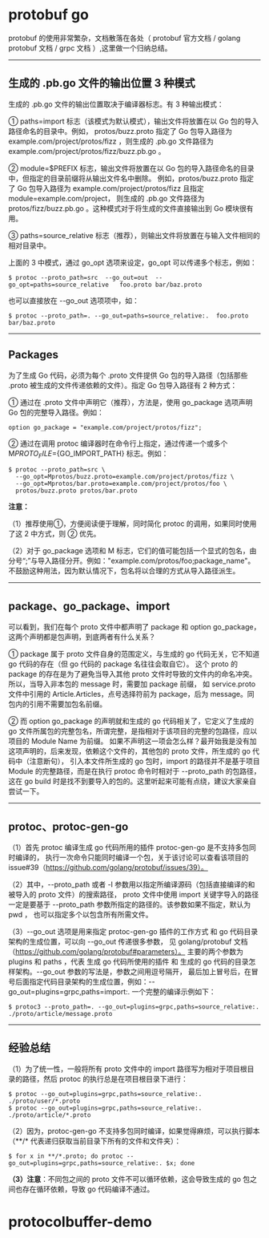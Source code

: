 # protobuf go
protobuf 的使用非常繁杂，文档散落在各处（ protobuf 官方文档 / golang protobuf 文档 / grpc 文档 ）,这里做一个归纳总结。

------------------------------------------------------------------------------------------------------------------------------------------
生成的 .pb.go 文件的输出位置 3 种模式 
------------------------------------------------------------------------------------------------------------------------------------------
生成的 .pb.go 文件的输出位置取决于编译器标志。有 3 种输出模式：

① paths=import 标志（该模式为默认模式），输出文件将放置在以 Go 包的导入路径命名的目录中。例如，
protos/buzz.proto 指定了 Go 包导入路径为 example.com/project/protos/fizz ，则生成的 .pb.go 文件路径为 example.com/project/protos/fizz/buzz.pb.go 。


② module=$PREFIX 标志，输出文件将放置在以 Go 包的导入路径命名的目录中，但指定的目录前缀将从输出文件名中删除。
例如，protos/buzz.proto 指定了 Go 包导入路径为 example.com/project/protos/fizz 且指定 module=example.com/project，
则生成的 .pb.go 文件路径为 protos/fizz/buzz.pb.go 。这种模式对于将生成的文件直接输出到 Go 模块很有用。


③ paths=source_relative 标志（推荐），则输出文件将放置在与输入文件相同的相对目录中。

上面的 3 中模式，通过 go_opt 选项来设定，go_opt 可以传递多个标志，例如：
``` 
$ protoc --proto_path=src  --go_out=out  --go_opt=paths=source_relative   foo.proto bar/baz.proto 
```

也可以直接放在 --go_out 选项项中，如：
``` 
$ protoc --proto_path=. --go_out=paths=source_relative:.  foo.proto bar/baz.proto
```


------------------------------------------------------------------------------------------------------------------------------------------
Packages
------------------------------------------------------------------------------------------------------------------------------------------
为了生成 Go 代码，必须为每个 .proto 文件提供 Go 包的导入路径（包括那些 .proto 被生成的文件传递依赖的文件）。指定 Go 包导入路径有 2 种方式：

① 通过在 .proto 文件中声明它（推荐），方法是，使用 go_package 选项声明 Go 包的完整导入路径。例如：
``` 
option go_package = "example.com/project/protos/fizz";
``` 

② 通过在调用 protoc 编译器时在命令行上指定，通过传递一个或多个 M${PROTO_FILE}=${GO_IMPORT_PATH} 标志。例如：
``` 
$ protoc --proto_path=src \
  --go_opt=Mprotos/buzz.proto=example.com/project/protos/fizz \
  --go_opt=Mprotos/bar.proto=example.com/project/protos/foo \
  protos/buzz.proto protos/bar.proto
```

**注意：**

（1）推荐使用①，方便阅读便于理解，同时简化 protoc 的调用，如果同时使用了这 2 中方式，则 ② 优先。

（2）对于 go_package 选项和 M 标志，它们的值可能包括一个显式的包名，由分号“;”与导入路径分开。例如："example.com/protos/foo;package_name"。
不鼓励这种用法，因为默认情况下，包名将以合理的方式从导入路径派生。



------------------------------------------------------------------------------------------------------------------------------------------
package、go_package、import
------------------------------------------------------------------------------------------------------------------------------------------
可以看到，我们在每个 proto 文件中都声明了 package 和 option go_package，这两个声明都是包声明，到底两者有什么关系？

① package 属于 proto 文件自身的范围定义，与生成的 go 代码无关，它不知道 go 代码的存在（但 go 代码的 package 名往往会取自它）。
这个 proto 的 package 的存在是为了避免当导入其他 proto 文件时导致的文件内的命名冲突。所以，当导入非本包的 message 时，需要加 package 前缀，
如 service.proto 文件中引用的 Article.Articles，点号选择符前为 package，后为 message。同包内的引用不需要加包名前缀。

② 而 option go_package 的声明就和生成的 go 代码相关了，它定义了生成的 go 文件所属包的完整包名，所谓完整，是指相对于该项目的完整的包路径，应以项目的 Module Name 为前缀。
如果不声明这一项会怎么样？最开始我是没有加这项声明的，后来发现，依赖这个文件的，其他包的 proto 文件，所生成的 go 代码中（注意断句），
引入本文件所生成的 go 包时，import 的路径并不是基于项目 Module 的完整路径，而是在执行 protoc 命令时相对于 --proto_path 的包路径，
这在 go build 时是找不到要导入的包的。这里听起来可能有点绕，建议大家亲自尝试一下。



------------------------------------------------------------------------------------------------------------------------------------------
protoc、protoc-gen-go 
------------------------------------------------------------------------------------------------------------------------------------------
（1）首先 protoc 编译生成 go 代码所用的插件 protoc-gen-go 是不支持多包同时编译的，
执行一次命令只能同时编译一个包，关于该讨论可以查看该项目的 issue#39（https://github.com/golang/protobuf/issues/39）。


（2）其中，--proto_path 或者 -I 参数用以指定所编译源码（包括直接编译的和被导入的 proto 文件）的搜索路径，
proto 文件中使用 import 关键字导入的路径一定是要基于 --proto_path 参数所指定的路径的。该参数如果不指定，默认为 pwd ，
也可以指定多个以包含所有所需文件。

（3）--go_out 选项是用来指定 protoc-gen-go 插件的工作方式 和 go 代码目录架构的生成位置，可以向 --go_out 传递很多参数，
见 golang/protobuf 文档（https://github.com/golang/protobuf#parameters）。
主要的两个参数为 plugins 和 paths ，代表 生成 go 代码所使用的插件 和 生成的 go 代码的目录怎样架构。--go_out 参数的写法是，参数之间用逗号隔开，
最后加上冒号后，在冒号后面指定代码目录架构的生成位置，例如：--go_out=plugins=grpc,paths=import:. 一个完整的编译示例如下：
``` 
$ protoc3 --proto_path=. --go_out=plugins=grpc,paths=source_relative:. ./proto/article/message.proto
```

------------------------------------------------------------------------------------------------------------------------------------------
经验总结
------------------------------------------------------------------------------------------------------------------------------------------
（1）为了统一性，一般将所有 proto 文件中的 import 路径写为相对于项目根目录的路径，然后 protoc 的执行总是在项目根目录下进行：
``` 
$ protoc --go_out=plugins=grpc,paths=source_relative:. ./proto/user/*.proto 
$ protoc --go_out=plugins=grpc,paths=source_relative:. ./proto/article/*.proto
```

（2）因为，protoc-gen-go 不支持多包同时编译，如果觉得麻烦，可以执行脚本（**/* 代表递归获取当前目录下所有的文件和文件夹）：
```
$ for x in **/*.proto; do protoc --go_out=plugins=grpc,paths=source_relative:. $x; done
```

**（3）注意**：不同包之间的 proto 文件不可以循环依赖，这会导致生成的 go 包之间也存在循环依赖，导致 go 代码编译不通过。
# protocolbuffer-demo
